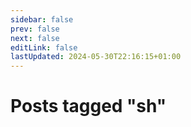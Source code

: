 ```yaml
---
sidebar: false
prev: false
next: false
editLink: false
lastUpdated: 2024-05-30T22:16:15+01:00
---
```


# Posts tagged "sh"

<PostArchive tag="sh" />
